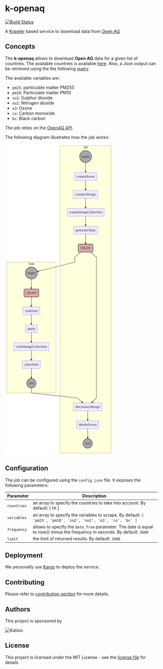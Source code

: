 # k-openaq

[![Build Status](https://travis-ci.org/kalisio/k-openaq.png?branch=master)](https://travis-ci.org/kalisio/k-openaq)

A [Krawler](https://kalisio.github.io/krawler/) based service to download data from [Open AQ](https://openaq.org)

## Concepts

The **k-openaq** allows to download **Open AQ** data for a given list of countries.
The available countries is available [here](https://openaq.org/#/countries?_k=804jo5). Also, a Json output can be retrieved using the the following [query](https://api.openaq.org/v1/countries)

The available variables are:
* `pm25`: particulate matter PM255
* `pm10`: Particulate matter PM10
* `so2`: Sulphur dioxide  
* `no2`: Nitrogen dioxide 
* `o3`: Ozone
* `co`: Carbon monoxide 
* `bc`: Black carbon

The job relies on the [OpenAQ API](https://docs.openaq.org/#api-_).

The following diagram illustrates how the job works:

![diagram](./jobfile.png)

## Configuration

The job can be configured using the `config.json` file. It exposes the following parameters:

| Parameter | Description |
|---|---|
| `countries` | an array to specify the countries to take into account. By default: [ `FR` ] |
| `variables` | an array to specify the variables to scrape. By default: `[ 'pm25', 'pm10', 'so2', 'no2', 'o3', 'co', 'bc' ]` |
| `frequency` | allows to specify the `date_from` parameter. The date is equal to now() minus the frequency in seconds. By default: `3600` |
| `limit` | the limit of returned results. By default: `1000` |

## Deployment

We personally use [Kargo](https://kalisio.github.io/kargo/) to deploy the service.

## Contributing

Please refer to [contribution section](./CONTRIBUTING.md) for more details.

## Authors

This project is sponsored by 

![Kalisio](https://s3.eu-central-1.amazonaws.com/kalisioscope/kalisio/kalisio-logo-black-256x84.png)

## License

This project is licensed under the MIT License - see the [license file](./LICENCE) for details

